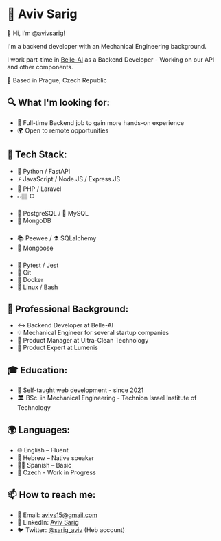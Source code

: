 # 🚀 Aviv Sarig

👋 Hi, I’m [@avivsarig](https://github.com/avivsarig)!

I'm a backend developer with an Mechanical Engineering background.

I work part-time in [Belle-AI](https://belle-ai.com/) as a Backend Developer - Working on our API and other components.


📍 Based in Prague, Czech Republic



## 🔍 What I'm looking for:
- 👀 Full-time Backend job to gain more hands-on experience
- 🌍 Open to remote opportunities


## 🎨 Tech Stack:
- 🐍 Python / FastAPI
- ⚡ JavaScript / Node.JS / Express.JS
- 🐘 PHP / Laravel
- 👉🏽 C
  ###
- 🐘 PostgreSQL / 🐬 MySQL
- 🍃 MongoDB
  ###
- 📚 Peewee / ⚗️ SQLalchemy
- 🦦 Mongoose
  ###
- 🧪 Pytest / Jest
- 🌲 Git
- 🐳 Docker
- 🐧 Linux / Bash


## 💼 Professional Background:
- ↔️ Backend Developer at Belle-AI
- 💡 Mechanical Engineer for several startup companies
- 🚀 Product Manager at Ultra-Clean Technology
- 🔬 Product Expert at Lumenis


## 🎓 Education:
- 📖 Self-taught web development - since 2021
- 🏛️ BSc. in Mechanical Engineering - Technion Israel Institute of Technology


## 🌍 Languages:
- 🌐 English – Fluent
- 🐪 Hebrew – Native speaker
- 💃🏻 Spanish – Basic
- 🍺 Czech - Work in Progress


## 📫 How to reach me:
- 📧 Email: avivs15@gmail.com
- 💼 LinkedIn: [Aviv Sarig](https://www.linkedin.com/in/aviv-sarig/)
- 🐦 Twitter: [@sarig_aviv](https://twitter.com/sarig_aviv) (Heb account)


<!---
avivsarig/avivsarig is a ✨ special ✨ repository because its `README.md` (this file) appears on your GitHub profile.
You can click the Preview link to take a look at your changes.
--->
